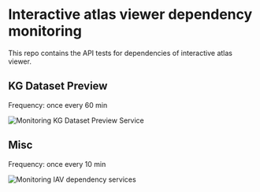 # Interactive atlas viewer dependency monitoring

This repo contains the API tests for dependencies of interactive atlas viewer.

## KG Dataset Preview

Frequency: once every 60 min

![Monitoring KG Dataset Preview Service](https://github.com/fzj-inm1-bda/iav-dep-test/workflows/Monitoring%20KG%20Dataset%20Preview%20Service/badge.svg)

## Misc

Frequency: once every 10 min

![Monitoring IAV dependency services](https://github.com/fzj-inm1-bda/iav-dep-test/workflows/Monitoring%20IAV%20dependency%20services/badge.svg)